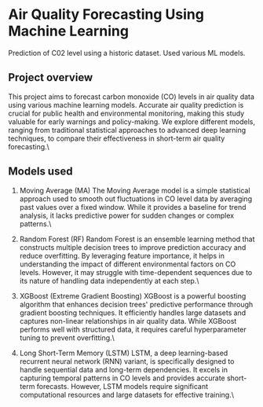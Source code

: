 # Air Quality Forecasting Using Machine Learning
Prediction of C02 level using a historic dataset. Used various ML models.

## Project overview
This project aims to forecast carbon monoxide (CO) levels in air quality data using various machine learning models. Accurate air quality prediction is crucial for public health and environmental monitoring, making this study valuable for early warnings and policy-making. We explore different models, ranging from traditional statistical approaches to advanced deep learning techniques, to compare their effectiveness in short-term air quality forecasting.\

## Models used
1. Moving Average (MA)
The Moving Average model is a simple statistical approach used to smooth out fluctuations in CO level data by averaging past values over a fixed window. While it provides a baseline for trend analysis, it lacks predictive power for sudden changes or complex patterns.\

2. Random Forest (RF)
Random Forest is an ensemble learning method that constructs multiple decision trees to improve prediction accuracy and reduce overfitting. By leveraging feature importance, it helps in understanding the impact of different environmental factors on CO levels. However, it may struggle with time-dependent sequences due to its nature of handling data independently at each step.\

3. XGBoost (Extreme Gradient Boosting)
XGBoost is a powerful boosting algorithm that enhances decision trees' predictive performance through gradient boosting techniques. It efficiently handles large datasets and captures non-linear relationships in air quality data. While XGBoost performs well with structured data, it requires careful hyperparameter tuning to prevent overfitting.\

4. Long Short-Term Memory (LSTM)
LSTM, a deep learning-based recurrent neural network (RNN) variant, is specifically designed to handle sequential data and long-term dependencies. It excels in capturing temporal patterns in CO levels and provides accurate short-term forecasts. However, LSTM models require significant computational resources and large datasets for effective training.\
